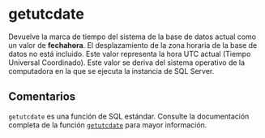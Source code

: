 ﻿---
SidebarGroup: "index-date-functions"
Autogenerated: true
---

# getutcdate

Devuelve la marca de tiempo del sistema de la base de datos actual como un valor de **fechahora**. El desplazamiento de la zona horaria de la base de datos no está incluido. Este valor representa la hora UTC actual (Tiempo Universal Coordinado). Este valor se deriva del sistema operativo de la computadora en la que se ejecuta la instancia de SQL Server.

## Comentarios 

`getutcdate` es una función de SQL estándar. Consulte la documentación completa de la función [`getutcdate`](https://learn.microsoft.com/es-es/sql/t-sql/functions/getutcdate-transact-sql) para mayor información.
